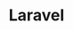 ---
layout: laravel
title: Laravel
svg: laravel
permalink: /laravel/
date_updated: "September 22, 2018"
completion_time: "80 Hours"
---